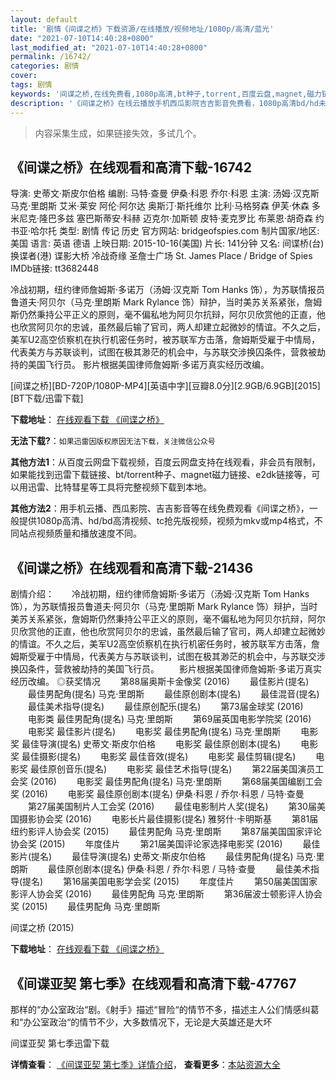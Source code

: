 ```yaml
---
layout: default
title: '剧情《间谍之桥》下载资源/在线播放/视频地址/1080p/高清/蓝光'
date: "2021-07-10T14:40:28+0800"
last_modified_at: "2021-07-10T14:40:28+0800"
permalink: /16742/
categories: 剧情
cover:
tags: 剧情
keywords: '间谍之桥,在线免费看,1080p高清,bt种子,torrent,百度云盘,magnet,磁力链,迅雷下载资源'
description: '《间谍之桥》在线云播放手机西瓜影院吉吉影音免费看，1080p高清bd/hd未删减完整版和tc抢先枪版，mkv/mp4格式，附带bt/torrent种子、magnet/磁力链、百度云盘、网盘资源迅雷下载链接'
---
```


>内容采集生成，如果链接失效，多试几个。


## 《间谍之桥》在线观看和高清下载-16742

导演: 史蒂文·斯皮尔伯格 编剧: 马特·查曼 伊桑·科恩 乔尔·科恩 主演: 汤姆·汉克斯 马克·里朗斯 艾米·莱安 阿伦·阿尔达 奥斯汀·斯托维尔 比利·马格努森 伊芙·休森 多米尼克·隆巴多兹 塞巴斯蒂安·科赫 迈克尔·加斯顿 皮特·麦克罗比 布莱恩·胡奇森 约书亚·哈尔托 类型: 剧情 传记 历史 官方网站: bridgeofspies.com 制片国家/地区: 美国 语言: 英语 德语 上映日期: 2015-10-16(美国) 片长: 141分钟 又名: 间谍桥(台) 换谍者(港) 谍影大桥 冷战奇缘 圣詹士广场 St. James Place / Bridge of Spies IMDb链接: tt3682448

冷战初期，纽约律师詹姆斯·多诺万（汤姆·汉克斯 Tom Hanks 饰），为苏联情报员鲁道夫·阿贝尔（马克·里朗斯 Mark Rylance 饰）辩护，当时美苏关系紧张，詹姆斯仍然秉持公平正义的原则，毫不偏私地为阿贝尔抗辩，阿尔贝欣赏他的正直，他也欣赏阿贝尔的忠诚，虽然最后输了官司，两人却建立起微妙的情谊。不久之后，美军U2高空侦察机在执行机密任务时，被苏联军方击落，詹姆斯受雇于中情局，代表美方与苏联谈判，试图在极其渺茫的机会中，与苏联交涉换囚条件，营救被劫持的美国飞行员。 影片根据美国律师詹姆斯·多诺万真实经历改编。


[间谍之桥][BD-720P/1080P-MP4][英语中字][豆瓣8.0分][2.9GB/6.9GB][2015][BT下载/迅雷下载]

**下载地址**： [在线观看下载 《间谍之桥》](https://www.btdx8.com/torrent/bridge_of_spies_2015.html) 


**无法下载?**：`如果迅雷因版权原因无法下载，关注微信公众号 `

**其他方法1**：从百度云网盘下载视频，百度云网盘支持在线观看，非会员有限制，如果能找到迅雷下载链接、bt/torrent种子、magnet磁力链接、e2dk链接等，可以用迅雷、比特彗星等工具将完整视频下载到本地。

**其他方法2**：用手机云播、西瓜影院、吉吉影音等在线免费观看《间谍之桥》，一般提供1080p高清、hd/bd高清视频、tc抢先版视频，视频为mkv或mp4格式，不同站点视频质量和播放速度不同。


## 《间谍之桥》在线观看和高清下载-21436

剧情介绍：　　冷战初期，纽约律师詹姆斯·多诺万（汤姆·汉克斯 Tom Hanks 饰），为苏联情报员鲁道夫·阿贝尔（马克·里朗斯 Mark Rylance 饰）辩护，当时美苏关系紧张，詹姆斯仍然秉持公平正义的原则，毫不偏私地为阿贝尔抗辩，阿尔贝欣赏他的正直，他也欣赏阿贝尔的忠诚，虽然最后输了官司，两人却建立起微妙的情谊。不久之后，美军U2高空侦察机在执行机密任务时，被苏联军方击落，詹姆斯受雇于中情局，代表美方与苏联谈判，试图在极其渺茫的机会中，与苏联交涉换囚条件，营救被劫持的美国飞行员。   　　影片根据美国律师詹姆斯·多诺万真实经历改编。   ◎获奖情况   　　第88届奥斯卡金像奖 (2016) 　　最佳影片(提名) 　　最佳男配角(提名) 马克·里朗斯 　　最佳原创剧本(提名) 　　最佳混音(提名) 　　最佳美术指导(提名) 　　最佳原创配乐(提名)   　　第73届金球奖 (2016) 　　电影类 最佳男配角(提名) 马克·里朗斯   　　第69届英国电影学院奖 (2016) 　　电影奖 最佳影片(提名) 　　电影奖 最佳男配角(提名) 马克·里朗斯 　　电影奖 最佳导演(提名) 史蒂文·斯皮尔伯格 　　电影奖 最佳原创剧本(提名) 　　电影奖 最佳摄影(提名) 　　电影奖 最佳音效(提名) 　　电影奖 最佳剪辑(提名) 　　电影奖 最佳原创音乐(提名) 　　电影奖 最佳艺术指导(提名)   　　第22届美国演员工会奖 (2016) 　　电影奖 最佳男配角(提名) 马克·里朗斯   　　第68届美国编剧工会奖 (2016) 　　电影奖 最佳原创剧本(提名) 伊桑·科恩 / 乔尔·科恩 / 马特·查曼   　　第27届美国制片人工会奖 (2016) 　　最佳电影制片人奖(提名)   　　第30届美国摄影协会奖 (2016) 　　电影长片最佳摄影(提名) 雅努什·卡明斯基   　　第81届纽约影评人协会奖 (2015) 　　最佳男配角 马克·里朗斯   　　第87届美国国家评论协会奖 (2015) 　　年度佳片   　　第21届美国评论家选择电影奖 (2016) 　　最佳影片(提名) 　　最佳导演(提名) 史蒂文·斯皮尔伯格 　　最佳男配角(提名) 马克·里朗斯 　　最佳原创剧本(提名) 伊桑·科恩 / 乔尔·科恩 / 马特·查曼 　　最佳美术指导(提名)   　　第16届美国电影学会奖 (2015) 　　年度佳片   　　第50届美国国家影评人协会奖 (2016) 　　最佳男配角 马克·里朗斯   　　第36届波士顿影评人协会奖 (2015) 　　最佳男配角 马克·里朗斯


间谍之桥 (2015)

**下载地址**： [在线观看下载 《间谍之桥》](https://www.btbtdy.me/btdy/dy1262.html) 


## 《间谍亚契 第七季》在线观看和高清下载-47767

那样的&ldquo;办公室政治&ldquo;剧。《射手》描述&ldquo;冒险“的情节不多，描述主人公们情感纠葛和&ldquo;办公室政治&ldquo;的情节不少，大多数情况下，无论是大英雄还是大坏<!---剧情end--->


间谍亚契 第七季迅雷下载

**详情查看**： [《间谍亚契 第七季》详情介绍](/movie/47767/)， **查看更多**：[本站资源大全](/movie/t/all/)


